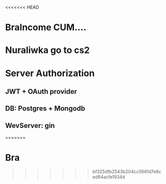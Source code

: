 <<<<<<< HEAD

# BraIncome CUM....

# Nuraliwka go to cs2

# Server Authorization

## JWT + OAuth provider

## DB: Postgres + Mongodb

## WevServer: gin

=======

# Bra

> > > > > > > bf325dfb2543b204cc066fd7e8ced84acfe1934d
